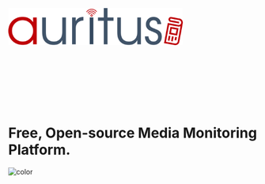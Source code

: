 <img src='logo.png' width = "70%"/>

<br/>
<br/>
<br/>
<br/>
<br/>
<br/>
<br/>
<br/>

# Free, Open-source Media Monitoring Platform.

![color](#f0f0f0)
